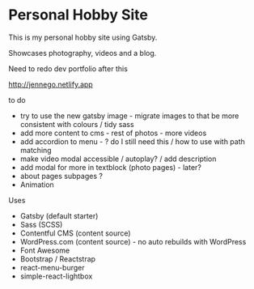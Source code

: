 # Personal Hobby Site

This is my personal hobby site using Gatsby.

Showcases photography, videos and a blog.

Need to redo dev portfolio after this

<http://jennego.netlify.app>

to do

- try to use the new gatsby image - migrate images to that 
be more consistent with colours / tidy sass
- add more content to cms - rest of photos - more videos
- add accordion to menu - ? do I still need this / how to use with path matching
- make video modal accessible / autoplay? / add description
- add modal for more in textblock (photo pages) - later?
- about pages subpages ?
- Animation

Uses

- Gatsby (default starter)
- Sass (SCSS)
- Contentful CMS (content source)
- WordPress.com (content source) - no auto rebuilds with WordPress
- Font Awesome
- Bootstrap / Reactstrap
- react-menu-burger
- simple-react-lightbox
